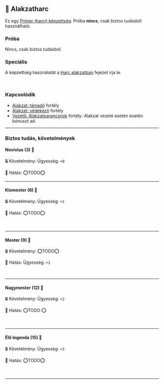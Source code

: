 ## 🔵 Alakzatharc

Ez egy [Primer (harci) képzettség](../017_primer_szekunder_ismeretek.md). Próba **nincs**, csak biztos tudásból használható.

### Próba

Nincs, csak biztos tudásból.

### Speciális

A képzettség használatát a [Harc alakzatban](../065_03_harc_alakzatban.md) fejezet írja le.

<br />

### Kapcsolódik

- [Alakzat: támadó](../fortelyok.harci/alakzat_tamado.md) fortély
- [Alakzat: védekező](../fortelyok.harci/alakzat_vedekezo.md) fortély
- [Vezető: Alakzatparancsnok](../fortelyok.harci/vezeto_alakzatparancsnok.md) fortély: Alakzat vezeté esetén esetén bónuszt ad.

---
### Biztos tudás, követelmények

#### Novívius (3) 📖

🔒 Követelmény: Ügyesség: `+0`

🌟 Hatás: ⭕TODO⭕

---
#### Kismester (6) 📖

🔒 Követelmény: Ügyesség: `+1`

🌟 Hatás: ⭕TODO⭕

<br />

---
#### Mester (9) 📖

🔒 Követelmény: ⭕TODO⭕

🌟 Hatás: Ügyesség: `+1`

<br />

---
#### Nagymester (12) 📖

🔒 Követelmény: Ügyesség: `+2`

🌟 Hatás: ⭕TODO ⭕

<br />

---
#### Élő legenda (15) 📖

🔒 Követelmény: Ügyesség: `+3`

🌟 Hatás: ⭕TODO⭕

<br />

---
